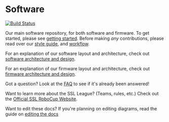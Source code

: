 # Software
<!--
TODO (https://github.com/UBC-Thunderbots/Software/issues/1478): Uncomment this once Appveyor is up and running again
[![Build status](https://ci.appveyor.com/api/projects/status/a7106hhbcal8kqi8?svg=true)](https://ci.appveyor.com/project/UBCThunderbots/software)
-->
[![Build Status](https://travis-ci.org/UBC-Thunderbots/Software.svg?branch=master)](https://travis-ci.org/github/UBC-Thunderbots/Software/builds)

Our main software repository, for both software and firmware. To get started, please see [getting started](docs/getting-started.md). Before making *any* contributions, please read over our [style guide](docs/code-style-guide.md), and [workflow](docs/workflow.md).

For an explanation of our software layout and architecture, check out [software architecture and design](docs/software-architecture-and-design.md).

For an explanation of our firmware layout and architecture, check out [firmware architecture and design](docs/firmware-architecture-and-design.md).

Got a question? Look at the [FAQ](docs/faq.md) to see if it's already been answered!

Want to learn more about the SSL League? (Teams, rules, etc.) Check out the [Official SSL RoboCup Website](https://ssl.robocup.org/).

Want to edit these docs? If you're planning on editing diagrams, read the guide on [editing the docs](docs/editing-the-docs.md)
